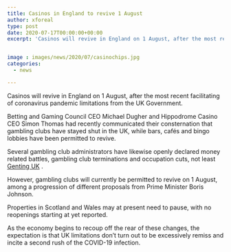 ```yaml
---
title: Casinos in England to revive 1 August
author: xforeal 
type: post
date: 2020-07-17T00:00:00+00:00
excerpt: 'Casinos will revive in England on 1 August, after the most recent facilitating of coronavirus pandemic limitations from the UK Government '


image : images/news/2020/07/casinochips.jpg
categories:
  - news

---
```

Casinos will revive in England on 1 August, after the most recent facilitating of coronavirus pandemic limitations from the UK Government. 

Betting and Gaming Council CEO Michael Dugher and Hippodrome Casino CEO Simon Thomas had recently communicated their consternation that gambling clubs have stayed shut in the UK, while bars, cafés and bingo lobbies have been permitted to revive. 

Several gambling club administrators have likewise openly declared money related battles, gambling club terminations and occupation cuts, not least [Genting UK][1] . 

However, gambling clubs will currently be permitted to revive on 1 August, among a progression of different proposals from Prime Minister Boris Johnson. 

Properties in Scotland and Wales may at present need to pause, with no reopenings starting at yet reported. 

As the economy begins to recoup off the rear of these changes, the expectation is that UK limitations don&#8217;t turn out to be excessively remiss and incite a second rush of the COVID-19 infection.

 [1]: #